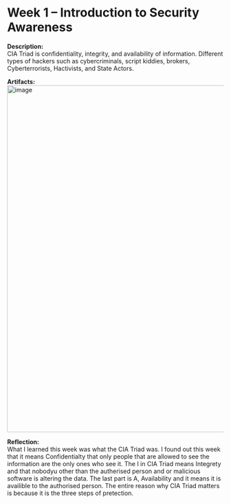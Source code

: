 # Week 1 – Introduction to Security Awareness

**Description:**  
CIA Triad is confidentiality, integrity, and availability of information. 
Different types of hackers such as cybercriminals, script kiddies, brokers, Cyberterrorists, Hactivists, and State Actors. 


**Artifacts:**  
<img width="1846" height="806" alt="image" src="https://github.com/user-attachments/assets/5a665d58-a6bd-40d4-8411-82dced5b3daa" />


**Reflection:**  
What I learned this week was what the CIA Triad was. I found out this week that it means Confidentialty that only people that are allowed to see the information are the only ones who see it. The I in CIA Triad means Integrety and that nobodyu other than the autherised person and or malicious software is altering the data. The last part is A, Availability and it means it is availible to the authorised person. The entire reason why CIA Triad matters is because it is the three steps of pretection.



